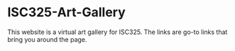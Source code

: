 # ISC325-Art-Gallery

This website is a virtual art gallery for ISC325. The links are go-to links that bring you around the page. 
